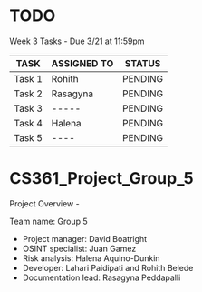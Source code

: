 # TODO

Week 3 Tasks - Due 3/21 at 11:59pm

| TASK | ASSIGNED TO | STATUS |
|------|------------|--------|
| Task 1 | Rohith | PENDING |
| Task 2 | Rasagyna | PENDING |
| Task 3 | ----- | PENDING |
| Task 4 | Halena | PENDING |
| Task 5 | ---- | PENDING |



# CS361_Project_Group_5

Project Overview - 

Team name: Group 5

- Project manager: David Boatright
- OSINT specialist: Juan Gamez
- Risk analysis: Halena Aquino-Dunkin
- Developer: Lahari Paidipati and Rohith Belede
- Documentation lead: Rasagyna Peddapalli
